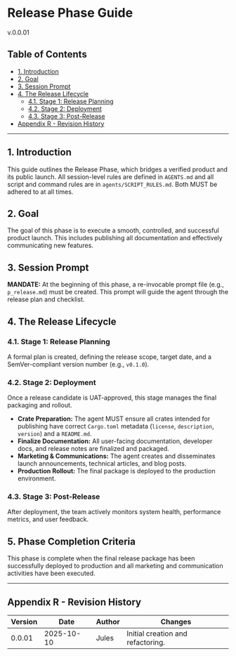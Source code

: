 # Release Phase Guide
v.0.0.01

## Table of Contents
- [1. Introduction](#1-introduction)
- [2. Goal](#2-goal)
- [3. Session Prompt](#3-session-prompt)
- [4. The Release Lifecycle](#4-the-release-lifecycle)
  - [4.1. Stage 1: Release Planning](#41-stage-1-release-planning)
  - [4.2. Stage 2: Deployment](#42-stage-2-deployment)
  - [4.3. Stage 3: Post-Release](#43-stage-3-post-release)
- [Appendix R - Revision History](#appendix-r---revision-history)

---

## 1. Introduction
This guide outlines the Release Phase, which bridges a verified product and its public launch. All session-level rules are defined in `AGENTS.md` and all script and command rules are in `agents/SCRIPT_RULES.md`. Both MUST be adhered to at all times.

## 2. Goal
The goal of this phase is to execute a smooth, controlled, and successful product launch. This includes publishing all documentation and effectively communicating new features.

## 3. Session Prompt
**MANDATE:** At the beginning of this phase, a re-invocable prompt file (e.g., `p_release.md`) must be created. This prompt will guide the agent through the release plan and checklist.

## 4. The Release Lifecycle

### 4.1. Stage 1: Release Planning
A formal plan is created, defining the release scope, target date, and a SemVer-compliant version number (e.g., `v0.1.0`).

### 4.2. Stage 2: Deployment
Once a release candidate is UAT-approved, this stage manages the final packaging and rollout.
-   **Crate Preparation:** The agent MUST ensure all crates intended for publishing have correct `Cargo.toml` metadata (`license`, `description`, `version`) and a `README.md`.
-   **Finalize Documentation:** All user-facing documentation, developer docs, and release notes are finalized and packaged.
-   **Marketing & Communications:** The agent creates and disseminates launch announcements, technical articles, and blog posts.
-   **Production Rollout:** The final package is deployed to the production environment.

### 4.3. Stage 3: Post-Release
After deployment, the team actively monitors system health, performance metrics, and user feedback.

## 5. Phase Completion Criteria
This phase is complete when the final release package has been successfully deployed to production and all marketing and communication activities have been executed.

---

## Appendix R - Revision History
| Version | Date       | Author      | Changes                               |
|---------|------------|-------------|---------------------------------------|
| 0.0.01  | 2025-10-10 | Jules       | Initial creation and refactoring.     |
